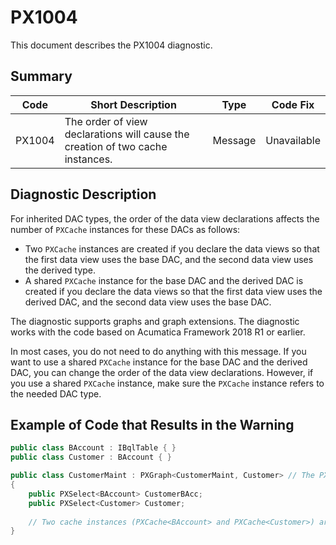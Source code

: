 # PX1004
This document describes the PX1004 diagnostic.

## Summary

| Code   | Short Description                                                              | Type    | Code Fix    | 
| ------ | ------------------------------------------------------------------------------ | ------- | ----------- | 
| PX1004 | The order of view declarations will cause the creation of two cache instances. | Message | Unavailable | 

## Diagnostic Description
For inherited DAC types, the order of the data view declarations affects the number of `PXCache` instances for these DACs as follows:

 - Two `PXCache` instances are created if you declare the data views so that the first data view uses the base DAC, and the second data view uses the derived type. 
 - A shared `PXCache` instance for the base DAC and the derived DAC is created if you declare the data views so that the first data view uses the derived DAC, and the second data view uses the base DAC.

The diagnostic supports graphs and graph extensions. The diagnostic works with the code based on Acumatica Framework 2018 R1 or earlier.

In most cases, you do not need to do anything with this message. If you want to use a shared `PXCache` instance for the base DAC and the derived DAC, you can change the order of the data view declarations. However, if you use a shared `PXCache` instance, make sure the `PXCache` instance refers to the needed DAC type.

## Example of Code that Results in the Warning

```C#
public class BAccount : IBqlTable { }
public class Customer : BAccount { }

public class CustomerMaint : PXGraph<CustomerMaint, Customer> // The PX1004 warning is displayed for this line.
{
    public PXSelect<BAccount> CustomerBAcc; 
    public PXSelect<Customer> Customer;
 
    // Two cache instances (PXCache<BAccount> and PXCache<Customer>) are created.
}
```